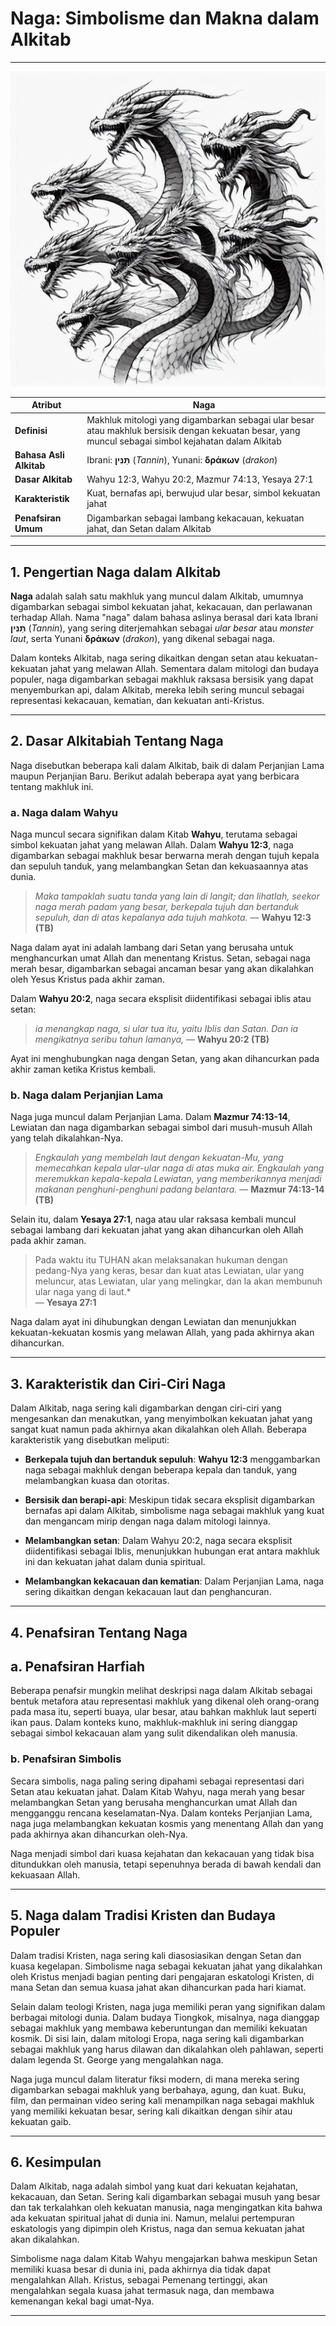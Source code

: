 # Naga: Simbolisme dan Makna dalam Alkitab

---

![Ilustrasi Gambar Makhluk Mitologi Naga](konten/img/entitas/naga.jpg)

| **Atribut** | Naga |
|---|---|
| **Definisi** | Makhluk mitologi yang digambarkan sebagai ular besar atau makhluk bersisik dengan kekuatan besar, yang muncul sebagai simbol kejahatan dalam Alkitab |
| **Bahasa Asli Alkitab** | Ibrani: **תַּנִּין** (*Tannin*), Yunani: **δράκων** (*drakon*) |
| **Dasar Alkitab** | Wahyu 12:3, Wahyu 20:2, Mazmur 74:13, Yesaya 27:1 |
| **Karakteristik** | Kuat, bernafas api, berwujud ular besar, simbol kekuatan jahat |
| **Penafsiran Umum** | Digambarkan sebagai lambang kekacauan, kekuatan jahat, dan Setan dalam Alkitab |

---

## 1. Pengertian Naga dalam Alkitab

**Naga** adalah salah satu makhluk yang muncul dalam Alkitab, umumnya digambarkan sebagai simbol kekuatan jahat, kekacauan, dan perlawanan terhadap Allah. Nama "naga" dalam bahasa aslinya berasal dari kata Ibrani **תַּנִּין** (*Tannin*), yang sering diterjemahkan sebagai *ular besar* atau *monster laut*, serta Yunani **δράκων** (*drakon*), yang dikenal sebagai naga.

Dalam konteks Alkitab, naga sering dikaitkan dengan setan atau kekuatan-kekuatan jahat yang melawan Allah. Sementara dalam mitologi dan budaya populer, naga digambarkan sebagai makhluk raksasa bersisik yang dapat menyemburkan api, dalam Alkitab, mereka lebih sering muncul sebagai representasi kekacauan, kematian, dan kekuatan anti-Kristus.

---

## 2. Dasar Alkitabiah Tentang Naga

Naga disebutkan beberapa kali dalam Alkitab, baik di dalam Perjanjian Lama maupun Perjanjian Baru. Berikut adalah beberapa ayat yang berbicara tentang makhluk ini.

### a. Naga dalam Wahyu
Naga muncul secara signifikan dalam Kitab **Wahyu**, terutama sebagai simbol kekuatan jahat yang melawan Allah. Dalam **Wahyu 12:3**, naga digambarkan sebagai makhluk besar berwarna merah dengan tujuh kepala dan sepuluh tanduk, yang melambangkan Setan dan kekuasaannya atas dunia.

> *Maka tampaklah suatu tanda yang lain di langit; dan lihatlah, seekor naga merah padam yang besar, berkepala tujuh dan bertanduk sepuluh, dan di atas kepalanya ada tujuh mahkota.*
> — **Wahyu 12:3 (TB)**

Naga dalam ayat ini adalah lambang dari Setan yang berusaha untuk menghancurkan umat Allah dan menentang Kristus. Setan, sebagai naga merah besar, digambarkan sebagai ancaman besar yang akan dikalahkan oleh Yesus Kristus pada akhir zaman.

Dalam **Wahyu 20:2**, naga secara eksplisit diidentifikasi sebagai iblis atau setan:

> *ia menangkap naga, si ular tua itu, yaitu Iblis dan Satan. Dan ia mengikatnya seribu tahun lamanya,*
> — **Wahyu 20:2 (TB)**

Ayat ini menghubungkan naga dengan Setan, yang akan dihancurkan pada akhir zaman ketika Kristus kembali.

### b. Naga dalam Perjanjian Lama
Naga juga muncul dalam Perjanjian Lama. Dalam **Mazmur 74:13-14**, Lewiatan dan naga digambarkan sebagai simbol dari musuh-musuh Allah yang telah dikalahkan-Nya.

> *Engkaulah yang membelah laut dengan kekuatan-Mu, yang memecahkan kepala ular-ular naga di atas muka air.*
> *Engkaulah yang meremukkan kepala-kepala Lewiatan, yang memberikannya menjadi makanan penghuni-penghuni padang belantara.*
> — **Mazmur 74:13-14 (TB)**

Selain itu, dalam **Yesaya 27:1**, naga atau ular raksasa kembali muncul sebagai lambang dari kekuatan jahat yang akan dihancurkan oleh Allah pada akhir zaman.

> Pada waktu itu TUHAN akan melaksanakan hukuman dengan pedang-Nya yang keras, besar dan kuat atas Lewiatan, ular yang meluncur, atas Lewiatan, ular yang melingkar, dan Ia akan membunuh ular naga yang di laut.*  
> — **Yesaya 27:1**

Naga dalam ayat ini dihubungkan dengan Lewiatan dan menunjukkan kekuatan-kekuatan kosmis yang melawan Allah, yang pada akhirnya akan dihancurkan.

---

## 3. Karakteristik dan Ciri-Ciri Naga

Dalam Alkitab, naga sering kali digambarkan dengan ciri-ciri yang mengesankan dan menakutkan, yang menyimbolkan kekuatan jahat yang sangat kuat namun pada akhirnya akan dikalahkan oleh Allah. Beberapa karakteristik yang disebutkan meliputi:

- **Berkepala tujuh dan bertanduk sepuluh**: **Wahyu 12:3** menggambarkan naga sebagai makhluk dengan beberapa kepala dan tanduk, yang melambangkan kuasa dan otoritas.
  
- **Bersisik dan berapi-api**: Meskipun tidak secara eksplisit digambarkan bernafas api dalam Alkitab, simbolisme naga sebagai makhluk yang kuat dan mengancam mirip dengan naga dalam mitologi lainnya.
  
- **Melambangkan setan**: Dalam Wahyu 20:2, naga secara eksplisit diidentifikasi sebagai Iblis, menunjukkan hubungan erat antara makhluk ini dan kekuatan jahat dalam dunia spiritual.
  
- **Melambangkan kekacauan dan kematian**: Dalam Perjanjian Lama, naga sering dikaitkan dengan kekacauan laut dan penghancuran.

---

## 4. Penafsiran Tentang Naga

## a. Penafsiran Harfiah
Beberapa penafsir mungkin melihat deskripsi naga dalam Alkitab sebagai bentuk metafora atau representasi makhluk yang dikenal oleh orang-orang pada masa itu, seperti buaya, ular besar, atau bahkan makhluk laut seperti ikan paus. Dalam konteks kuno, makhluk-makhluk ini sering dianggap sebagai simbol kekacauan alam yang sulit dikendalikan oleh manusia.

### b. Penafsiran Simbolis
Secara simbolis, naga paling sering dipahami sebagai representasi dari Setan atau kekuatan jahat. Dalam Kitab Wahyu, naga merah yang besar melambangkan Setan yang berusaha menghancurkan umat Allah dan mengganggu rencana keselamatan-Nya. Dalam konteks Perjanjian Lama, naga juga melambangkan kekuatan kosmis yang menentang Allah dan yang pada akhirnya akan dihancurkan oleh-Nya.

Naga menjadi simbol dari kuasa kejahatan dan kekacauan yang tidak bisa ditundukkan oleh manusia, tetapi sepenuhnya berada di bawah kendali dan kekuasaan Allah.

---

## 5. Naga dalam Tradisi Kristen dan Budaya Populer

Dalam tradisi Kristen, naga sering kali diasosiasikan dengan Setan dan kuasa kegelapan. Simbolisme naga sebagai kekuatan jahat yang dikalahkan oleh Kristus menjadi bagian penting dari pengajaran eskatologi Kristen, di mana Setan dan semua kuasa jahat akan dihancurkan pada hari kiamat.

Selain dalam teologi Kristen, naga juga memiliki peran yang signifikan dalam berbagai mitologi dunia. Dalam budaya Tiongkok, misalnya, naga dianggap sebagai makhluk yang membawa keberuntungan dan memiliki kekuatan kosmik. Di sisi lain, dalam mitologi Eropa, naga sering kali digambarkan sebagai makhluk yang harus dilawan dan dikalahkan oleh pahlawan, seperti dalam legenda St. George yang mengalahkan naga.

Naga juga muncul dalam literatur fiksi modern, di mana mereka sering digambarkan sebagai makhluk yang berbahaya, agung, dan kuat. Buku, film, dan permainan video sering kali menampilkan naga sebagai makhluk yang memiliki kekuatan besar, sering kali dikaitkan dengan sihir atau kekuatan gaib.

---

## 6. Kesimpulan

Dalam Alkitab, naga adalah simbol yang kuat dari kekuatan kejahatan, kekacauan, dan Setan. Sering kali digambarkan sebagai musuh yang besar dan tak terkalahkan oleh kekuatan manusia, naga mengingatkan kita bahwa ada kekuatan spiritual jahat di dunia ini. Namun, melalui pertempuran eskatologis yang dipimpin oleh Kristus, naga dan semua kekuatan jahat akan dikalahkan.

Simbolisme naga dalam Kitab Wahyu mengajarkan bahwa meskipun Setan memiliki kuasa besar di dunia ini, pada akhirnya dia tidak dapat mengalahkan Allah. Kristus, sebagai Pemenang tertinggi, akan mengalahkan segala kuasa jahat termasuk naga, dan membawa kemenangan kekal bagi umat-Nya.

---

